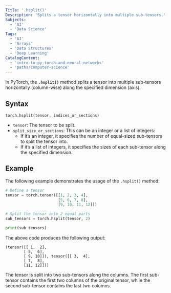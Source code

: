 ```yaml
---
Title: '.hsplit()'
Description: 'Splits a tensor horizontally into multiple sub-tensors.'
Subjects:
  - 'AI'
  - 'Data Science'
Tags:
  - 'AI'
  - 'Arrays'
  - 'Data Structures'
  - 'Deep Learning'
CatalogContent:
  - 'intro-to-py-torch-and-neural-networks'
  - 'paths/computer-science'
---
```


In PyTorch, the **`.hsplit()`** method splits a tensor into multiple sub-tensors horizontally (column-wise) along the specified dimension (axis). 

## Syntax

```pseudo
torch.hsplit(tensor, indices_or_sections)
```

- `tensor`: The tensor to be split.
- `split_size_or_sections`: This can be an integer or a list of integers:
  - If it’s an integer, it specifies the number of equal-sized sub-tensors to split the tensor into.
  - If it’s a list of integers, it specifies the sizes of each sub-tensor along the specified dimension.

## Example

The following example demonstrates the usage of the `.hsplit()` method:

```py
# Define a tensor
tensor = torch.tensor([[1, 2, 3, 4],
                       [5, 6, 7, 8],
                       [9, 10, 11, 12]])

# Split the tensor into 2 equal parts
sub_tensors = torch.hsplit(tensor, 2)

print(sub_tensors)
```

The above code produces the following output:

```shell
(tensor([[ 1,  2],
        [ 5,  6],
        [ 9, 10]]), tensor([[ 3,  4],
        [ 7,  8],
        [11, 12]]))
```

The tensor is split into two sub-tensors along the columns. The first sub-tensor contains the first two columns of the original tensor, while the second sub-tensor contains the last two columns.
